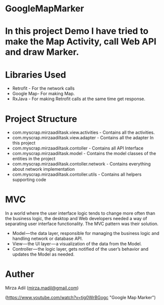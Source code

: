 # GoogleMapMarker
# In this project Demo I have tried to make the Map Activity, call Web API and draw Marker.

# Libraries Used
-	Retrofit - For the network calls
- Google Map- For making Map.
- RxJava - For making Retrofit calls at the same time get response.

# Project Structure
- com.myscrap.mirzaadiltask.view.activities - Contains all the activities.
-	com.myscrap.mirzaadiltask.view.adapter  - Contains all the adapter In this project
-	com.myscrap.mirzaadiltask.contoller  - Contains all API Interface
-	com.myscrap.mirzaadiltask.model  - Contains the model classes of the entities in the project
-	com.myscrap.mirzaadiltask.contoller.network - Contains everything about network implementation
-	com.myscrap.mirzaadiltask.contoller.utils - Contains all helpers supporting code

# MVC
In a world where the user interface logic tends to change more often than the business logic, the desktop and Web developers needed a way of separating user interface functionality. The MVC pattern was their solution.
-	Model — the data layer, responsible for managing the business logic and handling network or database API.
-	View — the UI layer — a visualization of the data from the Model.
-	Controller — the logic layer, gets notified of the user’s behavior and updates the Model as needed.

# Auther 
Mirza Adil (mirza.madil@gmail.com)


(https://www.youtube.com/watch?v=tig0WrBGogc "Google Map Marker")
